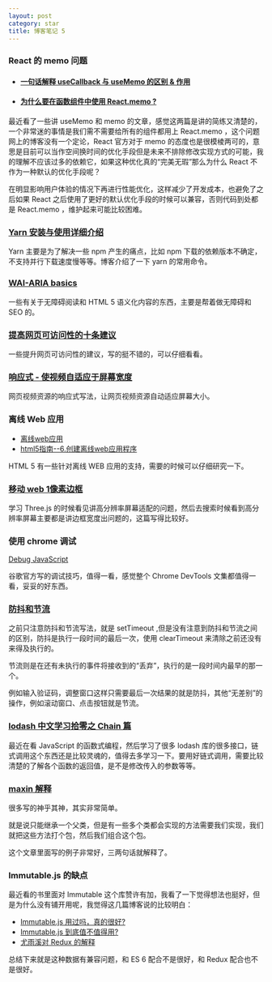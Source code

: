 ```yaml
---
layout: post
category: star
title: 博客笔记 5
---
```


### React 的 memo 问题

- #### [一句话解释 useCallback 与 useMemo 的区别 & 作用](https://markdowner.net/article/153901518641561600)

- #### [为什么要在函数组件中使用 React.memo ?](https://juejin.cn/post/6917629321112731662)

最近看了一些讲 useMemo 和 memo 的文章，感觉这两篇是讲的简练又清楚的，一个非常迷的事情是我们需不需要给所有的组件都用上 React.memo ，这个问题网上的博客没有一个定论，React 官方对于 memo 的态度也是很模棱两可的，意思是目前可以当作空间换时间的优化手段但是未来不排除修改实现方式的可能，我的理解不应该过多的依赖它，如果这种优化真的“完美无瑕”那么为什么 React 不作为一种默认的优化手段呢？

在明显影响用户体验的情况下再进行性能优化，这样减少了开发成本，也避免了之后如果 React 之后使用了更好的默认优化手段的时候可以兼容，否则代码到处都是 React.memo ，维护起来可能比较困难。

### [Yarn 安装与使用详细介绍](https://neveryu.github.io/2018/07/20/yarn/)

Yarn 主要是为了解决一些 npm 产生的痛点，比如 npm 下载的依赖版本不确定，不支持并行下载速度慢等等。博客介绍了一下 yarn 的常用命令。

### [WAI-ARIA basics](https://developer.mozilla.org/zh-CN/docs/learn/Accessibility/WAI-ARIA_basics)

一些有关于无障碍阅读和 HTML 5 语义化内容的东西，主要是帮着做无障碍和 SEO 的。

### [提高网页可访问性的十条建议](https://www.w3cplus.com/wai-aria/web-accessibility.html)

一些提升网页可访问性的建议，写的挺不错的，可以仔细看看。

### [响应式 - 使视频自适应于屏幕宽度](https://www.i4k.xyz/article/Dream_Weave/86811524)

网页视频资源的响应式写法，让网页视频资源自动适应屏幕大小。

### 离线 Web 应用

- [离线web应用](https://www.jianshu.com/p/98cd7a6985ac)
- [html5指南--6.创建离线web应用程序](https://developer.aliyun.com/article/574969)

HTML 5 有一些针对离线 WEB 应用的支持，需要的时候可以仔细研究一下。

### [移动 web 1像素边框](https://segmentfault.com/a/1190000007604842)

学习 Three.js 的时候看见讲高分辨率屏幕适配的问题，然后去搜索时候看到高分辨率屏幕主要都是讲边框宽度出问题的，这篇写得比较好。

### 使用 chrome 调试

[Debug JavaScript](https://developer.chrome.com/docs/devtools/javascript/)

谷歌官方写的调试技巧，值得一看，感觉整个 Chrome DevTools 文集都值得一看，妥妥的好东西。

### [防抖和节流](https://juejin.cn/post/7012458353779539999)

之前只注意防抖和节流写法，就是 setTimeout ,但是没有注意到防抖和节流之间的区别，防抖是执行一段时间的最后一次，使用 clearTimeout 来清除之前还没有来得及执行的。

节流则是在还有未执行的事件将接收到的“丢弃”，执行的是一段时间内最早的那一个。

例如输入验证码，调整窗口这样只需要最后一次结果的就是防抖，其他“无差别”的操作，例如滚动窗口、点击按钮就是节流。

### [lodash 中文学习拾零之 Chain 篇](https://blog.csdn.net/Soaring_Tiger/article/details/48136871)

最近在看 JavaScript 的函数式编程，然后学习了很多 lodash 库的很多接口，链式调用这个东西还是比较灵魂的，值得去多学习一下。要用好链式调用，需要比较清楚的了解各个函数的返回值，是不是修改传入的参数等等。

### [maxin 解释](https://www.zhihu.com/question/39469139/answer/685274627)

很多写的神乎其神，其实非常简单。

就是说只能继承一个父类，但是有一些多个类都会实现的方法需要我们实现，我们就把这些方法打个包，然后我们组合这个包。

这个文章里面写的例子非常好，三两句话就解释了。

### Immutable.js 的缺点

最近看的书里面对 Immutable 这个库赞许有加，我看了一下觉得想法也挺好，但是为什么没有铺开用呢，我觉得这几篇博客说的比较明白：

- [Immutable.js 用过吗，真的很好?](https://cnodejs.org/topic/5a547e96afa0a121784a8aa7)
- [Immutable.js 到底值不值得用?](https://cloud.tencent.com/developer/article/1046441)
- [尤雨溪对 Redux 的解释](https://www.zhihu.com/question/41312576/answer/90598968)

总结下来就是这种数据有兼容问题，和 ES 6 配合不是很好，和 Redux 配合也不是很好。

